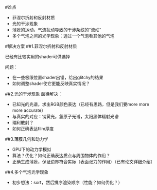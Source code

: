 #难点

- 菲涅尔折射和反射材质
- 光的干涉现象
- 薄膜的运动，气流扰动导致的干涉条纹的“流动”
- 多个气泡之间的光学现象：透过一个气泡看其他的气泡


#解决方案
##1.菲涅尔折射和反射材质

已经有比较实用的shader可供选择

问题：

- 在一些极限位置shader出错，给出glitchy的结果
- 如何调整shader使它更能反映真实情况？

##2.光的干涉现象
函待解决：

- 已知光的光谱，求出RGB颜色表达（已经有思路，但是我们要more more more accurate）
- 与真实的对应：钠黄光，氢原子光谱，太阳黑体辐射光谱
- 瑞利散射？
- 如何正确表达film厚度

##3.薄膜几何和动力学

- GPU下的动力学模拟
- 算法？优化？如何正确表达质点与周围物体的作用？
- 正确生成薄膜，保证边界符合实际（表面张力的作用）（已有论文详细介绍）

##4.多个气泡光学现象
- 初步想法：sort，然后排序渲染顺序（性能？如何优化？）